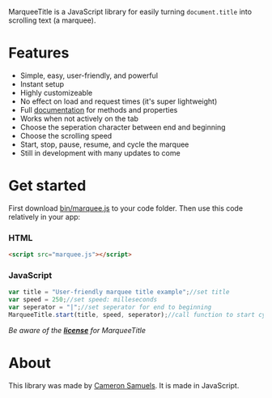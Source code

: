 MarqueeTitle is a JavaScript library for easily turning `document.title` into scrolling text (a marquee).

# Features
- Simple, easy, user-friendly, and powerful
- Instant setup
- Highly customizeable
- No effect on load and request times (it's super lightweight)
- Full [documentation](http://github.com/CameronSamuels/marqueetitle/wiki) for methods and properties
- Works when not actively on the tab
- Choose the seperation character between end and beginning
- Choose the scrolling speed
- Start, stop, pause, resume, and cycle the marquee
- Still in development with many updates to come

# Get started

First download [bin/marquee.js](bin/marquee.js) to your code folder. Then use this code relatively in your app:

### HTML
```html
<script src="marquee.js"></script>
```
### JavaScript
```javascript
var title = "User-friendly marquee title example";//set title
var speed = 250;//set speed: milleseconds
var seperator = "|";//set seperator for end to beginning
MarqueeTitle.start(title, speed, seperator);//call function to start cycle
```

*Be aware of the **[license](LICENSE)** for MarqueeTitle*

# About

This library was made by [Cameron Samuels](http://cameronsamuels.com). It is made in JavaScript.
